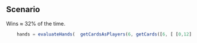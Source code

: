 ## Scenario

Wins ≈ 32% of the time.

```js
	hands = evaluateHands(  getCardsAsPlayers(6, getCards([6, [ [0,12] ] ], 5))  );
```